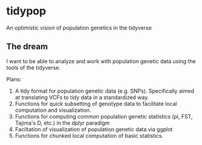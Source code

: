 # tidypop
An optimistic vision of population genetics in the tidyverse

## The dream
I want to be able to analyze and work with population genetic data using the tools of the tidyverse.

Plans:

1. A tidy format for population genetic data (e.g. SNPs). Specifically aimed at translating VCFs to tidy data in a standardized way. 
2. Functions for quick subsetting of genotype data to facilitate local computation and visualization.
3. Functions for computing common population genetic statistics (pi, FST, Tajima's D, etc.) in the dplyr paradigm
4. Faciltation of visualization of population genetic data via ggplot
5. Functions for chunked local computation of basic statistics.
